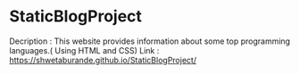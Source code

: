 # StaticBlogProject

Decription : This website provides information about some top programming
languages.( Using HTML and CSS)
Link : https://shwetaburande.github.io/StaticBlogProject/


